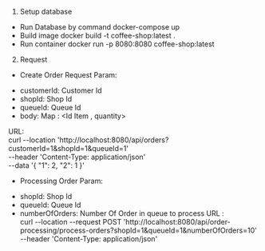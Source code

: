 1. Setup database
- Run Database by command
        docker-compose up
- Build image
        docker build -t coffee-shop:latest .
- Run container
        docker run -p 8080:8080 coffee-shop:latest

2. Request
+ Create Order Request
Param:
 - customerId: Customer Id
 - shopId: Shop Id
 - queueId: Queue Id
 - body:
		Map : <Id Item , quantity>
		
URL: 		
curl --location 'http://localhost:8080/api/orders?customerId=1&shopId=1&queueId=1' \
--header 'Content-Type: application/json' \
--data '{
        "1": 2,
        "2": 1
}'


+ Processing Order 
Param:
 - shopId: Shop Id
 - queueId: Queue Id
 - numberOfOrders: Number Of Order in queue to process
URL :  
curl --location --request POST 'http://localhost:8080/api/order-processing/process-orders?shopId=1&queueId=1&numberOfOrders=10' \
--header 'Content-Type: application/json'
